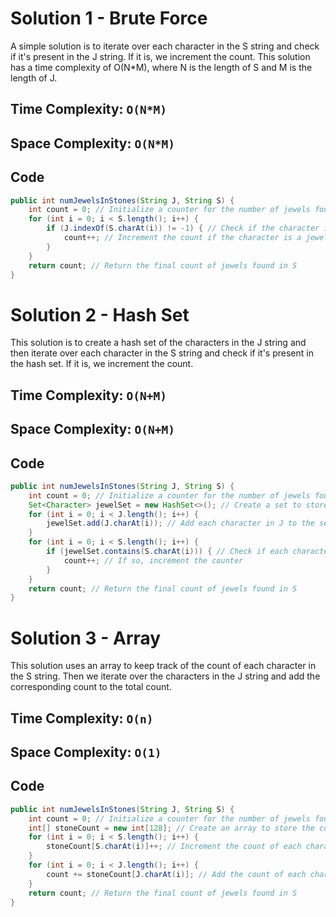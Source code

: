 # Solution 1 - Brute Force
A simple solution is to iterate over each character in the S string and check if it's present in the J string. If it is, we increment the count. This solution has a time complexity of O(N*M), where N is the length of S and M is the length of J.


## Time Complexity: `O(N*M)`
## Space Complexity: `O(N*M)`


## Code

```java
public int numJewelsInStones(String J, String S) {
    int count = 0; // Initialize a counter for the number of jewels found in S
    for (int i = 0; i < S.length(); i++) {
        if (J.indexOf(S.charAt(i)) != -1) { // Check if the character in S is in J
            count++; // Increment the count if the character is a jewel
        }
    }
    return count; // Return the final count of jewels found in S
}
```

# Solution 2 - Hash Set

This solution is to create a hash set of the characters in the J string and then iterate over each character in the S string and check if it's present in the hash set. If it is, we increment the count.

## Time Complexity: `O(N+M)`
## Space Complexity: `O(N+M)`


## Code

```java
public int numJewelsInStones(String J, String S) {
    int count = 0; // Initialize a counter for the number of jewels found in S
    Set<Character> jewelSet = new HashSet<>(); // Create a set to store the characters in J
    for (int i = 0; i < J.length(); i++) {
        jewelSet.add(J.charAt(i)); // Add each character in J to the set
    }
    for (int i = 0; i < S.length(); i++) {
        if (jewelSet.contains(S.charAt(i))) { // Check if each character in S is in the set
            count++; // If so, increment the counter
        }
    }
    return count; // Return the final count of jewels found in S
}
```

# Solution 3 - Array

This solution uses an array to keep track of the count of each character in the S string. Then we iterate over the characters in the J string and add the corresponding count to the total count.

## Time Complexity: `O(n)`
## Space Complexity: `O(1)`

## Code
```java
public int numJewelsInStones(String J, String S) {
    int count = 0; // Initialize a counter for the number of jewels found in S
    int[] stoneCount = new int[128]; // Create an array to store the count of each character in S
    for (int i = 0; i < S.length(); i++) {
        stoneCount[S.charAt(i)]++; // Increment the count of each character in S
    }
    for (int i = 0; i < J.length(); i++) {
        count += stoneCount[J.charAt(i)]; // Add the count of each character in J to the counter
    }
    return count; // Return the final count of jewels found in S
}
```